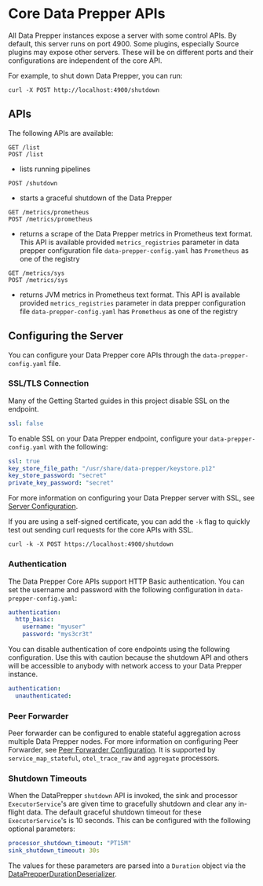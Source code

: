 # Core Data Prepper APIs

All Data Prepper instances expose a server with some control APIs. By default, this server runs
on port 4900. Some plugins, especially Source plugins may expose other servers. These will be
on different ports and their configurations are independent of the core API.

For example, to shut down Data Prepper, you can run:

```
curl -X POST http://localhost:4900/shutdown
```

## APIs

The following APIs are available:

```
GET /list
POST /list
```
* lists running pipelines

```
POST /shutdown
```
* starts a graceful shutdown of the Data Prepper

```
GET /metrics/prometheus
POST /metrics/prometheus
```
* returns a scrape of the Data Prepper metrics in Prometheus text format. This API is available provided
      `metrics_registries` parameter in data prepper configuration file `data-prepper-config.yaml` has `Prometheus` as one
      of the registry

```
GET /metrics/sys
POST /metrics/sys
```
* returns JVM metrics in Prometheus text format. This API is available provided `metrics_registries` parameter in data
      prepper configuration file `data-prepper-config.yaml` has `Prometheus` as one of the registry

## Configuring the Server

You can configure your Data Prepper core APIs through the `data-prepper-config.yaml` file. 

### SSL/TLS Connection

Many of the Getting Started guides in this project disable SSL on the endpoint.

```yaml
ssl: false
```

To enable SSL on your Data Prepper endpoint, configure your `data-prepper-config.yaml`
with the following:

```yaml
ssl: true
key_store_file_path: "/usr/share/data-prepper/keystore.p12"
key_store_password: "secret"
private_key_password: "secret"
```

For more information on configuring your Data Prepper server with SSL, see [Server Configuration](https://github.com/opensearch-project/data-prepper/blob/main/docs/configuration.md#server-configuration). 

If you are using a self-signed certificate, you can add the `-k` flag to quickly test out sending curl requests for the core APIs with SSL.

```
curl -k -X POST https://localhost:4900/shutdown
```

### Authentication

The Data Prepper Core APIs support HTTP Basic authentication.
You can set the username and password with the following
configuration in `data-prepper-config.yaml`:

```yaml
authentication:
  http_basic:
    username: "myuser"
    password: "mys3cr3t"
```

You can disable authentication of core endpoints using the following
configuration. Use this with caution because the shutdown API and
others will be accessible to anybody with network access to
your Data Prepper instance.

```yaml
authentication:
  unauthenticated:
```

### Peer Forwarder
Peer forwarder can be configured to enable stateful aggregation across multiple Data Prepper nodes. For more information on configuring Peer Forwarder, see [Peer Forwarder Configuration](https://github.com/opensearch-project/data-prepper/blob/main/docs/peer_forwarder.md).
It is supported by `service_map_stateful`, `otel_trace_raw` and `aggregate` processors.

### Shutdown Timeouts
When the DataPrepper `shutdown` API is invoked, the sink and processor `ExecutorService`'s are given time to gracefully shutdown and clear any in-flight data. The default graceful shutdown timeout for these `ExecutorService`'s is 10 seconds. This can be configured with the following optional parameters:

```yaml
processor_shutdown_timeout: "PT15M"
sink_shutdown_timeout: 30s
```

The values for these parameters are parsed into a `Duration` object via the [DataPrepperDurationDeserializer](https://github.com/opensearch-project/data-prepper/tree/main/data-prepper-core/src/main/java/org/opensearch/dataprepper/parser/DataPrepperDurationDeserializer.java).
